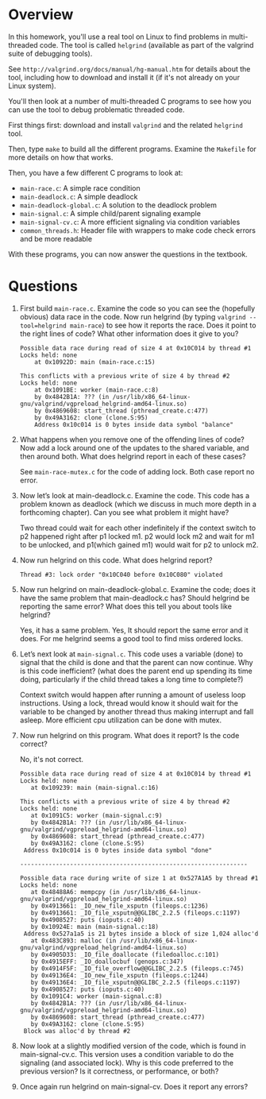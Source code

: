 
# Overview

In this homework, you'll use a real tool on Linux to find problems in
multi-threaded code. The tool is called `helgrind` (available as part of the
valgrind suite of debugging tools).

See `http://valgrind.org/docs/manual/hg-manual.htm` for details about
the tool, including how to download and install it (if it's not
already on your Linux system).

You'll then look at a number of multi-threaded C programs to see how you can
use the tool to debug problematic threaded code.

First things first: download and install `valgrind` and the related `helgrind` tool. 

Then, type `make` to build all the different programs. Examine the `Makefile`
for more details on how that works.

Then, you have a few different C programs to look at:
- `main-race.c`: A simple race condition
- `main-deadlock.c`: A simple deadlock
- `main-deadlock-global.c`: A solution to the deadlock problem
- `main-signal.c`: A simple child/parent signaling example
- `main-signal-cv.c`: A more efficient signaling via condition variables
- `common_threads.h`: Header file with wrappers to make code check errors and be more readable

With these programs, you can now answer the questions in the textbook.

# Questions
1. First build ```main-race.c```. Examine the code so you can see the (hopefully obvious) data race in the code. Now run helgrind (by typing ```valgrind --tool=helgrind main-race```) to see how it reports the race. Does it point to the right lines of code? What other information does it give to you?

	```
	Possible data race during read of size 4 at 0x10C014 by thread #1
	Locks held: none
		at 0x10922D: main (main-race.c:15)

	This conflicts with a previous write of size 4 by thread #2
	Locks held: none
		at 0x1091BE: worker (main-race.c:8)
		by 0x4842B1A: ??? (in /usr/lib/x86_64-linux-gnu/valgrind/vgpreload_helgrind-amd64-linux.so)
		by 0x4869608: start_thread (pthread_create.c:477)
		by 0x49A3162: clone (clone.S:95)
		Address 0x10c014 is 0 bytes inside data symbol "balance"
	```
2. What happens when you remove one of the offending lines of code? Now add a lock around one of the updates to the shared variable, and then around both. What does helgrind report in each of these cases?

	See ```main-race-mutex.c``` for the code of adding lock. Both case report no error.

3. Now let’s look at main-deadlock.c. Examine the code. This code has a problem known as deadlock (which we discuss in much more depth in a forthcoming chapter). Can you see what problem it might have?

	Two thread could wait for each other indefinitely if the context switch to p2 happened right after p1 locked m1. p2 would lock m2 and wait for m1 to be unlocked, and p1(which gained m1) would wait for p2 to unlock m2.

4. Now run helgrind on this code. What does helgrind report?

	```Thread #3: lock order "0x10C040 before 0x10C080" violated```

5. Now run helgrind on main-deadlock-global.c. Examine the code; does it have the same problem that main-deadlock.c has? Should helgrind be reporting the same error? What does this tell you about tools like helgrind?

	Yes, it has a same problem. Yes, It should report the same error and it does. For me helgrind seems a good tool to find miss ordered locks.

6. Let’s next look at ```main-signal.c```. This code uses a variable (done) to signal that the child is done and that the parent can now continue. Why is this code inefficient? (what does the parent end up spending its time doing, particularly if the child thread takes a long time to complete?)

	Context switch would happen after running a amount of useless loop instructions. Using a lock, thread would know it should wait for the variable to be changed by another thread thus making interrupt and fall asleep. More efficient cpu utilization can be done with mutex.

7. Now run helgrind on this program. What does it report? Is the code
correct?

	No, it's not correct.
	```
	Possible data race during read of size 4 at 0x10C014 by thread #1
	Locks held: none
	   at 0x109239: main (main-signal.c:16)

	This conflicts with a previous write of size 4 by thread #2
	Locks held: none
	   at 0x1091C5: worker (main-signal.c:9)
	   by 0x4842B1A: ??? (in /usr/lib/x86_64-linux-gnu/valgrind/vgpreload_helgrind-amd64-linux.so)
	   by 0x4869608: start_thread (pthread_create.c:477)
	   by 0x49A3162: clone (clone.S:95)
	 Address 0x10c014 is 0 bytes inside data symbol "done"

	----------------------------------------------------------------

	Possible data race during write of size 1 at 0x527A1A5 by thread #1
	Locks held: none
	   at 0x48488A6: mempcpy (in /usr/lib/x86_64-linux-gnu/valgrind/vgpreload_helgrind-amd64-linux.so)
	   by 0x4913661: _IO_new_file_xsputn (fileops.c:1236)
	   by 0x4913661: _IO_file_xsputn@@GLIBC_2.2.5 (fileops.c:1197)
	   by 0x4908527: puts (ioputs.c:40)
	   by 0x10924E: main (main-signal.c:18)
	 Address 0x527a1a5 is 21 bytes inside a block of size 1,024 alloc'd
	   at 0x483C893: malloc (in /usr/lib/x86_64-linux-gnu/valgrind/vgpreload_helgrind-amd64-linux.so)
	   by 0x4905D33: _IO_file_doallocate (filedoalloc.c:101)
	   by 0x4915EFF: _IO_doallocbuf (genops.c:347)
	   by 0x4914F5F: _IO_file_overflow@@GLIBC_2.2.5 (fileops.c:745)
	   by 0x49136E4: _IO_new_file_xsputn (fileops.c:1244)
	   by 0x49136E4: _IO_file_xsputn@@GLIBC_2.2.5 (fileops.c:1197)
	   by 0x4908527: puts (ioputs.c:40)
	   by 0x1091C4: worker (main-signal.c:8)
	   by 0x4842B1A: ??? (in /usr/lib/x86_64-linux-gnu/valgrind/vgpreload_helgrind-amd64-linux.so)
	   by 0x4869608: start_thread (pthread_create.c:477)
	   by 0x49A3162: clone (clone.S:95)
	 Block was alloc'd by thread #2
	 ```

8. Now look at a slightly modified version of the code, which is found in
main-signal-cv.c. This version uses a condition variable to do the signaling (and associated lock). Why is this code preferred to the previous version? Is it correctness, or performance, or both?

9. Once again run helgrind on main-signal-cv. Does it report any errors?



